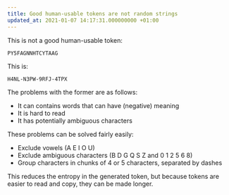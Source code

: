 ```yaml
---
title: Good human-usable tokens are not random strings
updated_at: 2021-01-07 14:17:31.000000000 +01:00
---
```



This is not a good human-usable token:

```
PY5FAGNNHTCYTAAG
```

This is:

```
H4NL-N3PW-9RFJ-4TPX
```

The problems with the former are as follows:

* It can contains words that can have (negative) meaning
* It is hard to read
* It has potentially ambiguous characters

These problems can be solved fairly easily:

* Exclude vowels (A E I O U)
* Exclude ambiguous characters (B D G Q S Z and 0 1 2 5 6 8)
* Group characters in chunks of 4 or 5 characters, separated by dashes

This reduces the entropy in the generated token, but because tokens are easier to read and copy, they can be made longer.